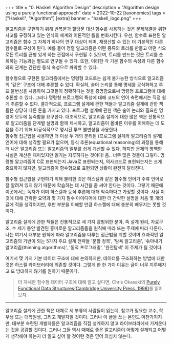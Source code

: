 +++
title = "0. Haskell Algorithm Design"
description = "Algorithm design using a purely functional approach"
date = 2022-10-22
[taxonomies]
tags = ["Haskell", "Algorithm"]
[extra]
banner = "haskell_logo.png"
+++

알고리즘을 구현하기 위해 반복문과 할당문 대신 함수를 사용하는 것은 문제해결을 위한 사고를 규정하고 있는 인식의 체계와 이론적인 틀을 변화시킨다.
우선, 함수로 표현된 알고리즘은 함수 그 자체가 하나의 연구 대상이 되며, 재생산할 수 있는 더 기본적인 다른 함수들로 구성이 된다.
예를 들어 정렬 알고리즘은 어떤 종류의 트리를 만들고 어떤 식으로든 트리를 균형 있게 하는 관점에서 구현될 수 있으며,
트리를 만드는 것은 트리를 순회하는 기능과는 별도로 연구될 수 있다. 또한, 이러한 각 기본 함수의 속성과 다른 함수와의 관계는 간단한 등식 속성으로 파악할 수 있다. 

<!-- more -->  
함수형으로 구현된 알고리즘에서는 명령형 코드로는 쉽게 불가능한 방식으로 알고리즘의 '깊은' 구조에 대해 추론할 수 있다. 
확실히, 술어 논리를 통해 명세를 공식화하고 루프 불변성을 사용하여 그것들이 정확하다는 것을 증명함으로써 명령형 프로그램에 대해 추론할 수 있다.
그러나 명령형 프로그램의 특성에 대해 코드의 언어 측면에서는 직접 쉽게 추론할 수 없다.  결과적으로, 프로그램 설계에 관한 책들과 알고리즘 설계에 관한 책들은 상당히 다른 톤을 가지고 있다. 
프로그램 설계에 관한 책은 술어 논리와 필요한 명령어 모두에 능숙함을 요구한다. 대조적으로, 알고리즘 설계에 대한 많은 책은 전통적으로 알고리즘을 단계별 설명과 함께 제시하고, 알고리즘이 올바른 이유를 이해하는 데 도움을 주기 위해 비공식적으로 명시된 루프 불변성을 사용한다.  
함수형 접근법을 사용하면 더 이상 두 개의 분리된 (프로그램 설계와 알고리즘의 설계) 언어에 대해 생각할 필요가 없으며, 등식 추론(equational reasoning)의 과정을 통해
더 나은 알고리즘 또는 알고리즘의 일부를 쉽게 계산할 수 있다. 하지만 문제의 명백한 사실은 계산은 재미있지만 읽기는 지루하다는 것이다! 음.. 너무 많은 것들이 그렇다. 명령형 알고리즘이 C로 표현되는지 Java로 표현되는지, 의사코드로 표현되는지는 크게 중요하지 않지만, 알고리즘이 함수형으로 표현되면 상황이 완전히 달라진다.  

함수형 접근법을 구현하기 위해 불리한 것은 하스켈과 같은 함수형 언어가 주류 언어로 잘 알려져 있지 않기 때문에 학습하는 데 시간을 좀 써야 한다는 것이다.
그렇기 때문에 이곳에서는 독자가 이미 하스켈과 등식 추론에 대해 익숙하다고 가정할 것이다. 사실 이것에 대해 간략한 요약과 몇 가지 필수 아이디어에 대한
더 간략한 설명을 처음 몇 개의 글에 적을 생각이지만, 후반 부분을 이해할 만큼 하스켈에 대해 충분히 배우지는 못할 것이다. 

알고리즘 설계에 관한 책들은 전통적으로 세 가지 광범위한 분야, 즉 설계 원리, 자료구조, 수 세기 동안 발견된 흥미로운 알고리즘들을 
원칙에 따라 또는 주제에 따라 다룬다.
나는 여기서 대부분 원칙에 따라 알고리즘을 다루는 접근법을 취할 것이며 효과적인 알고리즘의 기반이 되는 5가지 주요 설계 전략들 
'분할 정복', '탐욕 알고리즘', '솎아내기 알고리즘(thinning algorithms)', '동적 프로그래밍', '완전탐색' 이 주제가 될 것이다.

여기서 몇 가지 기본 데이터 구조에 대해 논의하지만, 데이터를 구조화하는 방법에 대한 것은 하스켈 라이브러리에 의존할 것이다. 그렇게 한 한 가지 이유는
글이 너무 지루해지고 또 방대하지 않기를 원하기 때문이다. 
> 더 자세한 함수형 데이터 구조에 대해 알고 싶다면, Chris Okasaki의 [Purely Functional Data Structures(Cambridge University Press, 1998)](https://doc.lagout.org/programmation/Functional%20Programming/Chris_Okasaki-Purely_Functional_Data_Structures-Cambridge_University_Press%281998%29.pdf)를 읽어 보자. 

---

알고리즘 설계에 관한 책은 대체로 세 부류의 사람들이 읽는데, 참고가 필요한 교수, 학부생 또는 대학원생, 그리고 개발자일 것이다.
그러나 이 글을 쓰는 본인도 마찬가지지만, 대부분 숙련된 개발자들은 알고리즘을 직접 설계하지 않고 라이브러리에서 가져온다는 것을 공감할 것이다.
그러나 그들 역시 때때로 좋은 알고리즘이 어떻게 설계되고 어떻게 생각해야 하는지 더 알고 싶어 할 것이란 것은 믿어 의심치 않는다.